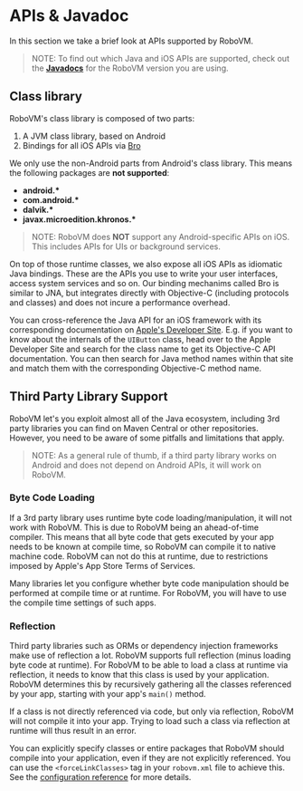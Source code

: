 # APIs & Javadoc
In this section we take a brief look at APIs supported by RoboVM.

>NOTE: To find out which Java and iOS APIs are supported, check out the **[Javadocs](http://docs.robovm.com/_index/)** for the RoboVM version you are using.

## Class library
RoboVM's class library is composed of two parts:

1. A JVM class library, based on Android
2. Bindings for all iOS APIs via [Bro](advanced-topics/bro.md)

We only use the non-Android parts from Android's class library. This means the following packages are **not supported**:

* **android.\***
* **com.android.\***
* **dalvik.\***
* **javax.microedition.khronos.\***

>NOTE: RoboVM does **NOT** support any Android-specific APIs on iOS. This includes APIs for UIs or background services.

On top of those runtime classes, we also expose all iOS APIs as idiomatic Java bindings. These are the APIs you use to write your user interfaces, access system services and so on. Our binding mechanims called Bro is similar to JNA, but integrates directly with Objective-C (including protocols and classes) and does not incure a performance overhead.

You can cross-reference the Java API for an iOS framework with its corresponding documentation on [Apple's Developer Site](https://developer.apple.com/library/ios/navigation/). E.g. if you want to know about the internals of the `UIButton` class, head over to the Apple Developer Site and search for the class name to get its Objective-C API documentation. You can then search for Java method names within that site and match them with the corresponding Objective-C method name.

## Third Party Library Support
RoboVM let's you exploit almost all of the Java ecosystem, including 3rd party libraries you can find on Maven Central or other repositories. However, you need to be aware of some pitfalls and limitations that apply.

>NOTE: As a general rule of thumb, if a third party library works on Android and does not depend on Android APIs, it will work on RoboVM.

### Byte Code Loading
If a 3rd party library uses runtime byte code loading/manipulation, it will not work with RoboVM. This is due to RoboVM being an ahead-of-time compiler. This means that all byte code that gets executed by your app needs to be known at compile time, so RoboVM can compile it to native machine code. RoboVM can not do this at runtime, due to restrictions imposed by Apple's App Store Terms of Services.

Many libraries let you configure whether byte code manipulation should be performed at compile time or at runtime. For RoboVM, you will have to use the compile time settings of such apps.

### Reflection
Third party libraries such as ORMs or dependency injection frameworks make use of reflection a lot. RoboVM supports full reflection (minus loading byte code at runtime). For RoboVM to be able to load a class at runtime via reflection, it needs to know that this class is used by your application. RoboVM determines this by recursively gathering all the classes referenced by your app, starting with your app's `main()` method.

If a class is not directly referenced via code, but only via reflection, RoboVM will not compile it into your app. Trying to load such a class via reflection at runtime will thus result in an error.

You can explicitly specify classes or entire packages that RoboVM should compile into your application, even if they are not explicitly referenced. You can use the `<forceLinkClasses>` tag in your `robovm.xml` file to achieve this. See the [configuration reference](configuration.md) for more details.
